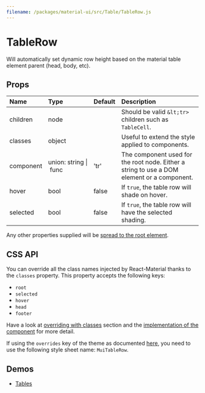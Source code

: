 ```yaml
---
filename: /packages/material-ui/src/Table/TableRow.js
---
```


<!--- This documentation is automatically generated, do not try to edit it. -->

# TableRow

Will automatically set dynamic row height
based on the material table element parent (head, body, etc).

## Props

| Name | Type | Default | Description |
|:-----|:-----|:--------|:------------|
| <span class="prop-name">children</span> | <span class="prop-type">node |  | Should be valid `&lt;tr>` children such as `TableCell`. |
| <span class="prop-name">classes</span> | <span class="prop-type">object |  | Useful to extend the style applied to components. |
| <span class="prop-name">component</span> | <span class="prop-type">union:&nbsp;string&nbsp;&#124;<br>&nbsp;func<br> | <span class="prop-default">'tr'</span> | The component used for the root node. Either a string to use a DOM element or a component. |
| <span class="prop-name">hover</span> | <span class="prop-type">bool | <span class="prop-default">false</span> | If `true`, the table row will shade on hover. |
| <span class="prop-name">selected</span> | <span class="prop-type">bool | <span class="prop-default">false</span> | If `true`, the table row will have the selected shading. |

Any other properties supplied will be [spread to the root element](/guides/api#spread).

## CSS API

You can override all the class names injected by React-Material thanks to the `classes` property.
This property accepts the following keys:
- `root`
- `selected`
- `hover`
- `head`
- `footer`

Have a look at [overriding with classes](/customization/overrides#overriding-with-classes) section
and the [implementation of the component](http://git.dev.sh.ctripcorp.com/sixthquake/react-material/tree/develop/packages/material-ui/src/Table/TableRow.js)
for more detail.

If using the `overrides` key of the theme as documented
[here](/customization/themes#customizing-all-instances-of-a-component-type),
you need to use the following style sheet name: `MuiTableRow`.

## Demos

- [Tables](/demos/tables)

